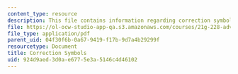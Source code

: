 ```yaml
---
content_type: resource
description: This file contains information regarding correction symbols.
file: https://ol-ocw-studio-app-qa.s3.amazonaws.com/courses/21g-228-advanced-workshop-in-writing-for-social-sciences-and-architecture-els-spring-2007/924d9aed3d0ae6775e3a5146c4d46102_MIT21G.228S07_corrections.pdf
file_type: application/pdf
parent_uid: 04f30f6b-0a67-9419-f17b-9d7a4b29299f
resourcetype: Document
title: Correction Symbols
uid: 924d9aed-3d0a-e677-5e3a-5146c4d46102
---
```

